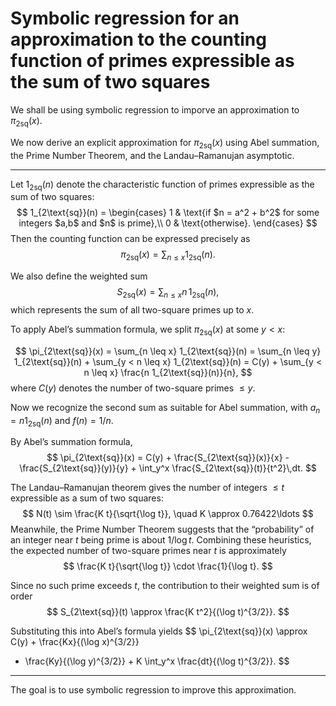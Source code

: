 # Symbolic regression for an approximation to the counting function of primes expressible as the sum of two squares  

We shall be using symbolic regression to imporve an approximation to $\pi_{2\text{sq}}(x)$.

We now derive an explicit approximation for $\pi_{2\text{sq}}(x)$ using Abel summation,
the Prime Number Theorem, and the Landau–Ramanujan asymptotic.

---

Let $1_{2\text{sq}}(n)$ denote the characteristic function of primes expressible as the sum of
two squares:
$$
1_{2\text{sq}}(n) =
\begin{cases}
1 & \text{if $n = a^2 + b^2$ for some integers $a,b$ and $n$ is prime},\\
0 & \text{otherwise}.
\end{cases}
$$
Then the counting function can be expressed precisely as
$$
\pi_{2\text{sq}}(x) = \sum_{n \leq x} 1_{2\text{sq}}(n).
$$

We also define the weighted sum
$$
S_{2\text{sq}}(x) = \sum_{n \leq x} n \, 1_{2\text{sq}}(n),
$$
which represents the sum of all two-square primes up to $x$.

To apply Abel’s summation formula, we split $\pi_{2\text{sq}}(x)$ at some $y < x$:

$$
\pi_{2\text{sq}}(x) = \sum_{n \leq x} 1_{2\text{sq}}(n)
= \sum_{n \leq y} 1_{2\text{sq}}(n) + \sum_{y < n \leq x} 1_{2\text{sq}}(n)
= C(y) + \sum_{y < n \leq x} \frac{n 1_{2\text{sq}}(n)}{n},
$$
where $C(y)$ denotes the number of two-square primes $\leq y$.

Now we recognize the second sum as suitable for Abel summation, with
$a_n = n1_{2\text{sq}}(n)$ and $f(n) = 1/n$.

By Abel’s summation formula,
$$
\pi_{2\text{sq}}(x) = C(y) + \frac{S_{2\text{sq}}(x)}{x} - \frac{S_{2\text{sq}}(y)}{y} +
\int_y^x \frac{S_{2\text{sq}}(t)}{t^2}\,dt.
$$

The Landau–Ramanujan theorem gives the number of integers $\leq t$ expressible
as a sum of two squares:
$$
N(t) \sim \frac{K t}{\sqrt{\log t}}, \quad K \approx 0.76422\ldots
$$
Meanwhile, the Prime Number Theorem suggests that the “probability” of an
integer near $t$ being prime is about $1/\log t$. Combining these heuristics, the
expected number of two-square primes near $t$ is approximately
$$
\frac{K t}{\sqrt{\log t}} \cdot \frac{1}{\log t}.
$$

Since no such prime exceeds $t$, the contribution to their weighted sum is of order
$$
S_{2\text{sq}}(t) \approx \frac{K t^2}{(\log t)^{3/2}}.
$$

Substituting this into Abel’s formula yields
$$
\pi_{2\text{sq}}(x) \approx C(y) + \frac{Kx}{(\log x)^{3/2}}
- \frac{Ky}{(\log y)^{3/2}} + K \int_y^x \frac{dt}{(\log t)^{3/2}}.
$$
---

The goal is to use symbolic regression to improve this approximation.
